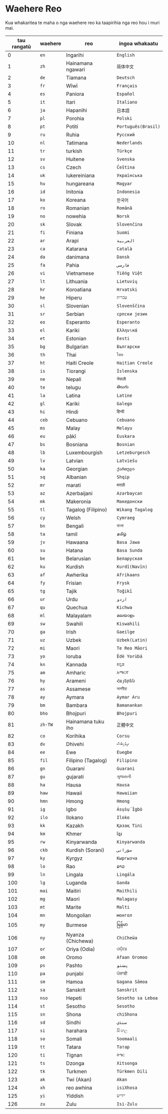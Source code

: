# Waehere Reo

Kua whakaritea te maha o nga waehere reo ka taapirihia nga reo hou i muri mai.

| tau rangatū | waehere | reo | ingoa whakaatu |
| - | - | - | - |
| 0 | `en` | Ingarihi | `English` |
| 1 | `zh` | Hainamana ngawari | `简体中文` |
| 2 | `de` | Tiamana | `Deutsch` |
| 3 | `fr` | Wīwī | `Français` |
| 4 | `es` | Paniora | `Español` |
| 5 | `it` | Itari | `Italiano` |
| 6 | `ja` | Hapanihi | `日本語` |
| 7 | `pl` | Porohia | `Polski` |
| 8 | `pt` | Potiti | `Português(Brasil)` |
| 9 | `ru` | Ruhia | `Русский` |
| 10 | `nl` | Tatimana | `Nederlands` |
| 11 | `tr` | turkish | `Türkçe` |
| 12 | `sv` | Huitene | `Svenska` |
| 13 | `cs` | Czech | `Čeština` |
| 14 | `uk` | Iukereiniana | `Українська` |
| 15 | `hu` | hungareana | `Magyar` |
| 16 | `id` | Initonia | `Indonesia` |
| 17 | `ko` | Koreana | `한국어` |
| 18 | `ro` | Romanian | `Română` |
| 19 | `no` | nowehia | `Norsk` |
| 20 | `sk` | Slovak | `Slovenčina` |
| 21 | `fi` | Finiana | `Suomi` |
| 22 | `ar` | Arapi | `العربية` |
| 23 | `ca` | Katarana | `Català` |
| 24 | `da` | danimana | `Dansk` |
| 25 | `fa` | Pahia | `فارسی` |
| 26 | `vi` | Vietnamese | `Tiếng Việt` |
| 27 | `lt` | Lithuania | `Lietuvių` |
| 28 | `hr` | Koroatiana | `Hrvatski` |
| 29 | `he` | Hiperu | `עברית` |
| 30 | `sl` | Slovenian | `Slovenščina` |
| 31 | `sr` | Serbian | `српски језик` |
| 32 | `eo` | Esperanto | `Esperanto` |
| 33 | `el` | Kariki | `Ελληνικά` |
| 34 | `et` | Estonian | `Eesti` |
| 35 | `bg` | Bulgarian | `Български` |
| 36 | `th` | Thai | `ไทย` |
| 37 | `ht` | Haiti Creole | `Haitian Creole` |
| 38 | `is` | Tiorangi | `Íslenska` |
| 39 | `ne` | Nepali | `नेपाली` |
| 40 | `te` | telugu | `తెలుగు` |
| 41 | `la` | Latina | `Latine` |
| 42 | `gl` | Kariki | `Galego` |
| 43 | `hi` | Hindi | `हिन्दी` |
| 44 | `ceb` | Cebuano | `Cebuano` |
| 45 | `ms` | Malay | `Melayu` |
| 46 | `eu` | pākī | `Euskara` |
| 47 | `bs` | Bosniana | `Bosnian` |
| 48 | `lb` | Luxembourgish | `Letzeburgesch` |
| 49 | `lv` | Latvian | `Latviešu` |
| 50 | `ka` | Georgian | `ქართული` |
| 51 | `sq` | Albanian | `Shqip` |
| 52 | `mr` | marati | `मराठी` |
| 53 | `az` | Azerbaijani | `Azərbaycan` |
| 54 | `mk` | Makeronia | `Македонски` |
| 55 | `tl` | Tagalog (Filipino) | `Wikang Tagalog` |
| 56 | `cy` | Welsh | `Cymraeg` |
| 57 | `bn` | Bengali | `বাংলা` |
| 58 | `ta` | tamil | `தமிழ்` |
| 59 | `jv` | Hawaana | `Basa Jawa` |
| 60 | `su` | Hatana | `Basa Sunda` |
| 61 | `be` | Belarusian | `Беларуская` |
| 62 | `ku` | Kurdish | `Kurdî(Navîn)` |
| 63 | `af` | Awherika | `Afrikaans` |
| 64 | `fy` | Frisian | `Frysk` |
| 65 | `tg` | Tajik | `Toğikī` |
| 66 | `ur` | Urdu | `اردو` |
| 67 | `qu` | Quechua | `Kichwa` |
| 68 | `ml` | Malayalam | `മലയാളം` |
| 69 | `sw` | Swahili | `Kiswahili` |
| 70 | `ga` | Irish | `Gaeilge` |
| 71 | `uz` | Uzbek | `Uzbek(Latin)` |
| 72 | `mi` | Maori | `Te Reo Māori` |
| 73 | `yo` | Ioruba | `Èdè Yorùbá` |
| 74 | `kn` | Kannada | `ಕನ್ನಡ` |
| 75 | `am` | Amharic | `አማርኛ` |
| 76 | `hy` | Arameni | `Հայերեն` |
| 77 | `as` | Assamese | `অসমীয়া` |
| 78 | `ay` | Aymara | `Aymar Aru` |
| 79 | `bm` | Bambara | `Bamanankan` |
| 80 | `bho` | Bhojpuri | `Bhojpuri` |
| 81 | `zh-TW` | Hainamana tuku iho | `正體中文` |
| 82 | `co` | Korihika | `Corsu` |
| 83 | `dv` | Dhivehi | `ދިވެހިބަސް` |
| 84 | `ee` | Ewe | `Eʋegbe` |
| 85 | `fil` | Filipino (Tagalog) | `Filipino` |
| 86 | `gn` | Guaraní | `Guarani` |
| 87 | `gu` | gujarati | `ગુજરાતી` |
| 88 | `ha` | Hausa | `Hausa` |
| 89 | `haw` | Hawaii | `Hawaiian` |
| 90 | `hmn` | Hmong | `Hmong` |
| 91 | `ig` | Igbo | `Ásụ̀sụ́ Ìgbò` |
| 92 | `ilo` | Ilokano | `Iloko` |
| 93 | `kk` | Kazakh | `Қазақ Тілі` |
| 94 | `km` | Khmer | `ខ្មែរ` |
| 95 | `rw` | Kinyarwanda | `Kinyarwanda` |
| 96 | `ckb` | Kurdish (Sorani) | `سۆرانی` |
| 97 | `ky` | Kyrgyz | `Кыргызча` |
| 98 | `lo` | Rao | `ລາວ` |
| 99 | `ln` | Lingala | `Lingála` |
| 100 | `lg` | Luganda | `Ganda` |
| 101 | `mai` | Maitiri | `Maithili` |
| 102 | `mg` | Maori | `Malagasy` |
| 103 | `mt` | Marite | `Malti` |
| 104 | `mn` | Mongolian | `монгол` |
| 105 | `my` | Burmese | `မြန်မာ` |
| 106 | `ny` | Nyanza (Chichewa) | `ChiCheŵa` |
| 107 | `or` | Oriya (Odia) | `ଓଡ଼ିଆ` |
| 108 | `om` | Oromo | `Afaan Oromoo` |
| 109 | `ps` | Pashto | `پښتو` |
| 110 | `pa` | punjabi | `ਪੰਜਾਬੀ` |
| 111 | `sm` | Hamoa | `Gagana Sāmoa` |
| 112 | `sa` | Sanskrit | `Sanskrit` |
| 113 | `nso` | Hepeti | `Sesotho sa Leboa` |
| 114 | `st` | Sesotho | `Sesotho` |
| 115 | `sn` | Shona | `chiShona` |
| 116 | `sd` | Sindhi | `سنڌي` |
| 117 | `si` | harahara | `සිංහල` |
| 118 | `so` | Somali | `Soomaali` |
| 119 | `tt` | Tatara | `Татар` |
| 120 | `ti` | Tignan | `ትግር` |
| 121 | `ts` | Dzonga | `Xitsonga` |
| 122 | `tk` | Turkmen | `Türkmen Dili` |
| 123 | `ak` | Twi (Akan) | `Akan` |
| 124 | `xh` | reo awhina | `isiXhosa` |
| 125 | `yi` | Yiddish | `ייִדיש` |
| 126 | `zu` | Zulu | `Isi-Zulu` |